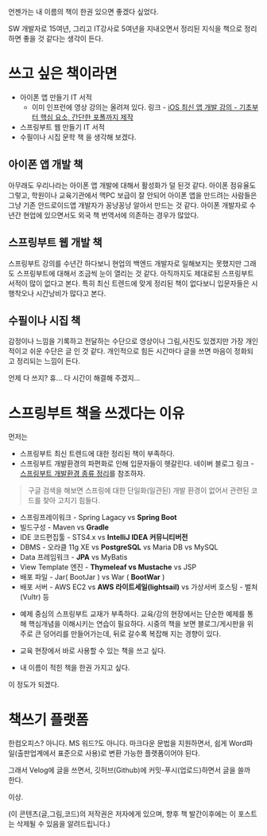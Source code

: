 언젠가는 내 이름의 책이 한권 있으면 좋겠다 싶었다.

SW 개발자로 15여년, 그리고 IT강사로 5여년을 지내오면서 정리된 지식을 책으로 정리하면 좋을 것 같다는 생각이 든다.

쓰고 싶은 책이라면
===
+ 아이폰 앱 만들기 IT 서적
  - 이미 인프런에 영상 강의는 올려져 있다. 링크 - [iOS 최신 앱 개발 강의 - 기초부터 핵심 요소, 간단한 포폴까지 제작](https://inf.run/MdFP)
+ 스프링부트 웹 만들기 IT 서적
+ 수필이나 시집 문학 책
을 생각해 보겠다.

아이폰 앱 개발 책
---
아무래도 우리나라는 아이폰 앱 개발에 대해서 활성화가 덜 된것 같다.
아이폰 점유율도 그렇고, 학원이나 교육기관에서 맥PC 보급이 잘 안되어
아이폰 앱을 만드려는 사람들은 그냥 기존 안드로이드앱 개발자가 꽁냥꽁냥 알아서 
만드는 것 같다. 
아이폰 개발자로 수년간 현업에 있으면서도 외국 책 번역서에 의존하는 경우가 많았다.

스프링부트 웹 개발 책
---
스프링부트 강의를 수년간 하다보니 현업의 백엔드 개발자로 일해보지는 못했지만
그래도 스프링부트에 대해서 조금씩 눈이 열리는 것 같다. 
아직까지도 제대로된 스프링부트 서적이 많이 없다고 본다.
특히 최신 트렌드에 맞게 정리된 책이 없다보니 입문자들은 시행착오나 시간낭비가 많다고 본다.

수필이나 시집 책
---
감정이나 느낌을 기록하고 전달하는 수단으로 영상이나 그림,사진도 있겠지만 
가장 개인적이고 쉬운 수단은 글 인 것 같다.
개인적으로 힘든 시간마다 글을 쓰면 마음이 정화되고 정리되는 느낌이 든다.

언제 다 쓰지? 휴... 
다 시간이 해결해 주겠지...

스프링부트 책을 쓰겠다는 이유
===
먼저는
* 스프링부트 최신 트렌드에 대한 정리된 책이 부족하다.
* 스프링부트 개발환경의 파편화로 인해 입문자들이 헷갈린다. 
네이버 블로그 링크 - [스프링부트 개발환경 종류 정리](https://blog.naver.com/nissisoft21/222868064471)를 참조하자. 

>구글 검색을 해보면 스프링에 대한 단일화(일관된) 개발 환경이 없어서 관련된 코드를 찾아 고치기 힘들다.
>
- 스프링프레이워크 - Spring Lagacy vs **Spring Boot**
- 빌드구성 - Maven vs **Gradle**
- IDE 코드편집툴 - STS4.x vs **IntelliJ IDEA 커뮤니티버전**
- DBMS - 오라클 11g XE vs **PostgreSQL** vs Maria DB vs MySQL
- Data 프레임워크 - **JPA** vs MyBatis
- View Template 엔진 - **Thymeleaf vs Mustache** vs JSP
- 배포 파일 - Jar( BootJar ) vs War ( **BootWar** )
- 배포 서버 - AWS EC2 vs **AWS 라이트세일(lightsail)** vs 가상서버 호스팅 - 벌처(Vultr) 등

* 예제 중심의 스프링부트 교재가 부족하다. 
  교육/강의 현장에서는 단순한 예제를 통해 핵심개념을 이해시키는 연습이 필요하다.
  시중의 책을 보면 블로그/게시판을 위주로 큰 덩어리를 만들어가는데, 뒤로 갈수록 복잡해 지는 경향이 있다.
  
* 교육 현장에서 바로 사용할 수 있는 책을 쓰고 싶다.

* 내 이름이 적힌 책을 한권 가지고 싶다. 

이 정도가 되겠다.

책쓰기 플랫폼
===
한컴오피스? 아니다. 
MS 워드?도 아니다.
마크다운 문법을 지원하면서, 쉽게 Word파일(출판업계에서 표준으로 사용)로 변환 가능한 플랫폼이어야 된다.

그래서 Velog에 글을 쓰면서, 깃허브(Github)에 커밋-푸시(업로드)하면서 글을 쓸까 한다.

이상.

(이 콘텐츠(글,그림,코드)의 저작권은 저자에게 있으며, 향후 책 발간이후에는 이 포스트는 삭제될 수 있음을 알려드립니다.)

